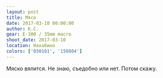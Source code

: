 ```yaml
---
layout: post
title: Мясо
date: 2017-03-10 00:00:00
author: К.С.
gear: E-300 / 35mm macro
shoot_date: 2017-03-10
location: Нахабино
colors: ['030101', '150804']
---
```


Мяско вялится. Не знаю, съедобно или нет. Потом скажу.

